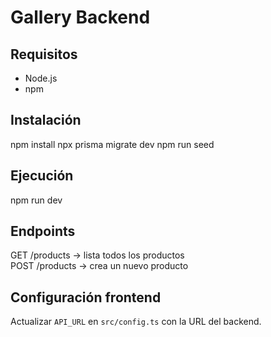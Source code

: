 # Gallery Backend

## Requisitos
- Node.js
- npm

## Instalación
npm install
npx prisma migrate dev
npm run seed

## Ejecución
npm run dev

## Endpoints
GET /products → lista todos los productos  
POST /products → crea un nuevo producto

## Configuración frontend
Actualizar `API_URL` en `src/config.ts` con la URL del backend.
